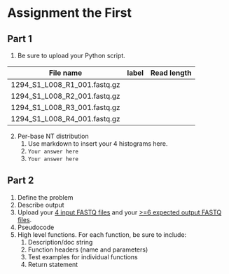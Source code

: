 # Assignment the First

## Part 1
1. Be sure to upload your Python script.

| File name | label | Read length |
|---|---|---|
| 1294_S1_L008_R1_001.fastq.gz |  |  |
| 1294_S1_L008_R2_001.fastq.gz |  |  |
| 1294_S1_L008_R3_001.fastq.gz |  |  |
| 1294_S1_L008_R4_001.fastq.gz |  |  |

2. Per-base NT distribution
    1. Use markdown to insert your 4 histograms here.
    2. ```Your answer here```
    3. ```Your answer here```
    
## Part 2
1. Define the problem
2. Describe output
3. Upload your [4 input FASTQ files](../TEST-input_FASTQ) and your [>=6 expected output FASTQ files](../TEST-output_FASTQ).
4. Pseudocode
5. High level functions. For each function, be sure to include:
    1. Description/doc string
    2. Function headers (name and parameters)
    3. Test examples for individual functions
    4. Return statement

